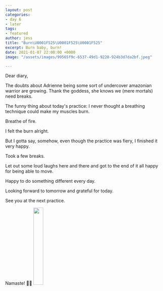 ```yaml
---
layout: post
categories:
- day 6
- later
tags:
- featured
author: jess
title: "Burn\U0001F525\U0001F525\U0001F525"
excerpt: Burn baby, burn!
date: 2021-01-07 22:00:00 +0000
image: "/assets/images/99565f9c-6537-49d1-9220-924b3d7da2bf.jpeg"

---
```

Dear diary,

The doubts about Adrienne being some sort of undercover amazonian warrior are growing. Thank the goddess, she knows we (mere mortals) need breaks.

The funny thing about today's practice: I never thought a breathing technique could make my muscles burn.

Breathe of fire.

I felt the burn alright.

But I gotta say, somehow, even though the practice was fiery, I finished it very happy.

Took a few breaks.

Let out some loud laughs here and there and got to the end of it all happy for being able to move.

Happy to do something different every day.

Looking forward to tomorrow and grateful for today.

See you at the next practice.

Namaste! 🧘‍♀️ <img width="25%" height="25%" src="{{site.url}}{{site.baseurl}}/assets/images/jess-signature.gif">